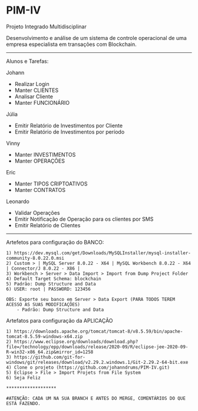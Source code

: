 # PIM-IV
Projeto Integrado Multidisciplinar

Desenvolvimento e análise de um sistema de controle operacional de uma
empresa especialista em transações com Blockchain.
***********************
Alunos e Tarefas:

Johann
- Realizar Login
- Manter CLIENTES
- Analisar Cliente
- Manter FUNCIONÁRIO
	
Júlia
- Emitir Relatório de Investimentos por Cliente
- Emitir Relatório de Investimentos por período

Vinny
- Manter INVESTIMENTOS
- Manter OPERAÇÕES

Eric
- Manter TIPOS CRIPTOATIVOS
- Manter CONTRATOS

Leonardo
- Validar Operações
- Emitir Notificação de Operação para os clientes por SMS
- Emitir Relatório de Clientes
***********************

Artefetos para configuração do BANCO:

	1) https://dev.mysql.com/get/Downloads/MySQLInstaller/mysql-installer-community-8.0.22.0.msi
	2) Custom > | MySQL Server 8.0.22 - X64 | MySQL Workbench 8.0.22 - X64 | Connector/J 8.0.22 - X86 |
	3) Workbench > Server > Data Import > Import from Dump Project Folder
	4) Default Target Schema: blockchain
	5) Padrão: Dump Structure and Data
	6) USER: root | PASSWORD: 123456
	
	OBS: Exporte seu banco em Server > Data Export (PARA TODOS TEREM ACESSO AS SUAS MODIFICAÇÕES)
		- Padrão: Dump Structure and Data
		
Artefatos para configuração da APLICAÇÃO

	1) https://downloads.apache.org/tomcat/tomcat-8/v8.5.59/bin/apache-tomcat-8.5.59-windows-x64.zip
	2) https://www.eclipse.org/downloads/download.php?file=/technology/epp/downloads/release/2020-09/R/eclipse-jee-2020-09-R-win32-x86_64.zip&mirror_id=1258
	3) https://github.com/git-for-windows/git/releases/download/v2.29.2.windows.1/Git-2.29.2-64-bit.exe
	4) Clone o projeto (https://github.com/johanndrums/PIM-IV.git)
	5) Eclipse > File > Import Projets from File System
	6) Seja Feliz
	
	*******************
	
	#ATENÇÃO: CADA UM NA SUA BRANCH E ANTES DO MERGE, COMENTÁRIOS DO QUE ESTÁ FAZENDO.
	
	
	
	
	
	
	
	
	
